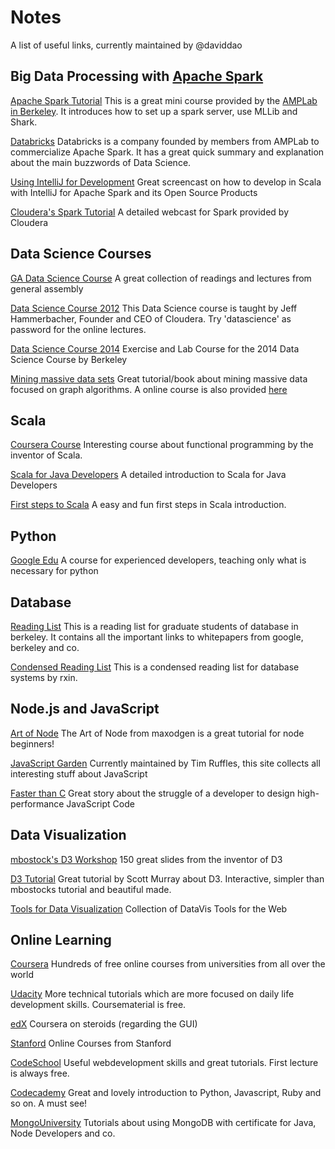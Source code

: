 Notes 
=====
A list of useful links, currently maintained by @daviddao

## Big Data Processing with [Apache Spark](https://spark.apache.org/)

[Apache Spark Tutorial](http://ampcamp.berkeley.edu/big-data-mini-course/index.html)
This is a great mini course provided by the [AMPLab in Berkeley](https://amplab.cs.berkeley.edu/). It introduces how to set up a spark server, use MLLib and Shark.

[Databricks](http://databricks.com/)
Databricks is a company founded by members from AMPLab to commercialize Apache Spark. It has a great quick summary and explanation about the main buzzwords of Data Science.

[Using IntelliJ for Development](http://bdgenomics.org/blog/2014/05/15/up-and-running-with-big-data-genomics/)
Great screencast on how to develop in Scala with IntelliJ for Apache Spark and its Open Source Products

[Cloudera's Spark Tutorial](http://cloudera.com/content/cloudera/en/training/courses/spark-training.html)
A detailed webcast for Spark provided by Cloudera

## Data Science Courses

[GA Data Science Course](https://github.com/arahuja/GADS7)
A great collection of readings and lectures from general assembly

[Data Science Course 2012](http://datascienc.es/schedule/)
This Data Science course is taught by Jeff Hammerbacher, Founder and CEO of Cloudera. Try 'datascience' as password for the online lectures.

[Data Science Course 2014](https://github.com/daviddao/datascience-sp14)
Exercise and Lab Course for the 2014 Data Science Course by Berkeley

[Mining massive data sets](http://www.mmds.org/)
Great tutorial/book about mining massive data focused on graph algorithms.
A online course is also provided [here](https://www.coursera.org/course/mmds)


## Scala

[Coursera Course](https://www.coursera.org/course/progfun)
Interesting course about functional programming by the inventor of Scala.

[Scala for Java Developers](http://docs.scala-lang.org/tutorials/scala-for-java-programmers.html)
A detailed introduction to Scala for Java Developers

[First steps to Scala](http://www.artima.com/scalazine/articles/steps.html)
A easy and fun first steps in Scala introduction.

## Python

[Google Edu](https://developers.google.com/edu/python/)
A course for experienced developers, teaching only what is necessary for python

## Database 

[Reading List](http://www.cs286.net/home/reading-list)
This is a reading list for graduate students of database in berkeley. It contains all the important links to whitepapers from google, berkeley and co.

[Condensed Reading List](https://github.com/daviddao/db-readings)
This is a condensed reading list for database systems by rxin.


## Node.js and JavaScript

[Art of Node](https://github.com/daviddao/art-of-node)
The Art of Node from maxodgen is a great tutorial for node beginners!

[JavaScript Garden](http://bonsaiden.github.io/JavaScript-Garden/)
Currently maintained by Tim Ruffles, this site collects all interesting stuff about JavaScript

[Faster than C](https://github.com/felixge/faster-than-c)
Great story about the struggle of a developer to design high-performance JavaScript Code


## Data Visualization

[mbostock's D3 Workshop](http://bost.ocks.org/mike/d3/workshop/#0) 150 great slides from the inventor of D3

[D3 Tutorial](http://alignedleft.com/tutorials/d3)
Great tutorial by Scott Murray about D3. Interactive, simpler than mbostocks tutorial and beautiful made.

[Tools for Data Visualization](http://selection.datavisualization.ch/)
Collection of DataVis Tools for the Web

## Online Learning 

[Coursera](http://coursera.org/)
Hundreds of free online courses from universities from all over the world

[Udacity](http://udacity.com/)
More technical tutorials which are more focused on daily life development skills.
Coursematerial is free.

[edX](http://edx.org/)
Coursera on steroids (regarding the GUI)

[Stanford](https://class.stanford.edu/courses)
Online Courses from Stanford

[CodeSchool](https://www.codeschool.com/)
Useful webdevelopment skills and great tutorials. First lecture is always free.

[Codecademy](http://www.codecademy.com/learn)
Great and lovely introduction to Python, Javascript, Ruby and so on. A must see!

[MongoUniversity](https://university.mongodb.com/)
Tutorials about using MongoDB with certificate for Java, Node Developers and co.

